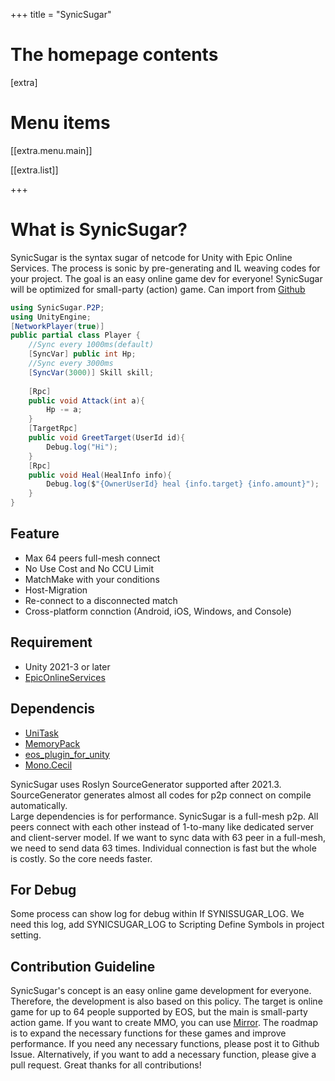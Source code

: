 +++
title = "SynicSugar"

# The homepage contents
[extra]

# Menu items
[[extra.menu.main]]

[[extra.list]]

+++
# What is SynicSugar?
SynicSugar is the syntax sugar of netcode for Unity with Epic Online Services. The process is sonic by pre-generating and IL weaving codes for your project. The goal is an easy online game dev for everyone! SynicSugar will be optimized for small-party (action) game. Can import from [Github](https://github.com/skeyll/SynicSugar)


```cs
using SynicSugar.P2P;
using UnityEngine;
[NetworkPlayer(true)]
public partial class Player {  
    //Sync every 1000ms(default)
    [SyncVar] public int Hp;
    //Sync every 3000ms
    [SyncVar(3000)] Skill skill;
    
    [Rpc] 
    public void Attack(int a){
        Hp -= a;
    }
    [TargetRpc]
    public void GreetTarget(UserId id){
        Debug.log("Hi");
    }
    [Rpc]
    public void Heal(HealInfo info){
        Debug.log($"{OwnerUserId} heal {info.target} {info.amount}");
    }
}
```

## Feature
 - Max 64 peers full-mesh connect
 - No Use Cost and No CCU Limit
 - MatchMake with your conditions
 - Host-Migration
 - Re-connect to a disconnected match
 - Cross-platform connction (Android, iOS, Windows, and Console)

## Requirement
 - Unity 2021-3 or later
 - [EpicOnlineServices](https://dev.epicgames.com/en-US/services)

## Dependencis
- [UniTask](https://github.com/Cysharp/UniTask)
- [MemoryPack](https://github.com/Cysharp/MemoryPack)
- [eos_plugin_for_unity](https://github.com/PlayEveryWare/eos_plugin_for_unity)
- [Mono.Cecil](https://github.com/jbevain/cecil)

 SynicSugar uses Roslyn SourceGenerator supported after 2021.3. SourceGenerator generates almost all codes for p2p connect on compile automatically.  
Large dependencies is for performance. SynicSugar is a full-mesh p2p. All peers connect with each other instead of 1-to-many like dedicated server and client-server model. If we want to sync data with 63 peer in a full-mesh, we need to send data 63 times. Individual connection is fast but the whole is costly. So the core needs faster. 

## For Debug
Some process can show log for debug within If SYNISSUGAR_LOG. We need this log, add SYNICSUGAR_LOG to Scripting Define Symbols in project setting.

## Contribution Guideline
SynicSugar's concept is an easy online game development for everyone. Therefore, the development is also based on this policy. The target is online game for up to 64 people supported by EOS, but the main is small-party action game. If you want to create MMO, you can use [Mirror](https://github.com/MirrorNetworking/Mirror). 
The roadmap is to expand the necessary functions for these games and improve performance. If you need any necessary functions, please post it to Github Issue. Alternatively, if you want to add a necessary function, please give a pull request. Great thanks for all contributions!